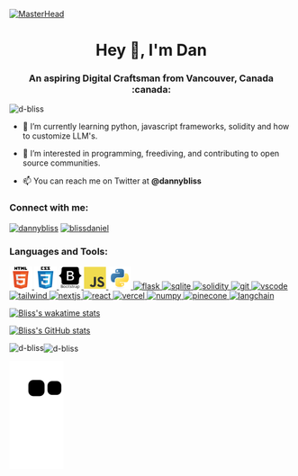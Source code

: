 [![MasterHead](https://i.imgur.com/47hZSFn.png)](https://github.com/d-bliss)
<h1 align="center">Hey 👋, I'm Dan</h1>
<h3 align="center">An aspiring Digital Craftsman from Vancouver, Canada :canada:</h3>

<p align="left"> <img src="https://komarev.com/ghpvc/?username=d-bliss&label=Profile%20views&color=0e75b6&style=flat" alt="d-bliss" /> </p>


- 🌱 I’m currently learning python, javascript frameworks, solidity and how to customize LLM's. 

- 👀 I’m interested in programming, freediving, and contributing to open source communities.

- 📫 You can reach me on Twitter at **@dannybliss**

<h3 align="left">Connect with me:</h3>
<p align="left">
<a href="https://twitter.com/dannybliss" target="blank"><img align="center" src="https://raw.githubusercontent.com/rahuldkjain/github-profile-readme-generator/master/src/images/icons/Social/twitter.svg" alt="dannybliss" height="30" width="40" /></a>
<a href="https://linkedin.com/in/blissdaniel" target="blank"><img align="center" src="https://raw.githubusercontent.com/rahuldkjain/github-profile-readme-generator/master/src/images/icons/Social/linked-in-alt.svg" alt="blissdaniel" height="30" width="40" /></a>
</p>

<h3 align="left">Languages and Tools:</h3>
<p align="left"> 
<a href="https://www.w3.org/html/" target="_blank" rel="noreferrer"> <img src="https://raw.githubusercontent.com/devicons/devicon/master/icons/html5/html5-original-wordmark.svg" alt="html5" width="40" height="40"/> </a> <a href="https://www.w3schools.com/css/" target="_blank" rel="noreferrer"> <img src="https://raw.githubusercontent.com/devicons/devicon/master/icons/css3/css3-original-wordmark.svg" alt="css3" width="40" height="40"/> </a> <a href="https://getbootstrap.com" target="_blank" rel="noreferrer"> <img src="https://raw.githubusercontent.com/devicons/devicon/master/icons/bootstrap/bootstrap-plain-wordmark.svg" alt="bootstrap" width="40" height="40"/> </a> <a href="https://developer.mozilla.org/en-US/docs/Web/JavaScript" target="_blank" rel="noreferrer"> <img src="https://raw.githubusercontent.com/devicons/devicon/master/icons/javascript/javascript-original.svg" alt="javascript" width="40" height="40"/> </a> <a href="https://www.python.org" target="_blank" rel="noreferrer"> <img src="https://raw.githubusercontent.com/devicons/devicon/master/icons/python/python-original.svg" alt="python" width="40" height="40"/> </a> <a href="https://flask.palletsprojects.com/" target="_blank" rel="noreferrer"> <img src="https://www.vectorlogo.zone/logos/pocoo_flask/pocoo_flask-icon.svg" alt="flask" width="40" height="40"/> </a> <a href="https://www.sqlite.org/" target="_blank" rel="noreferrer"> <img src="https://www.vectorlogo.zone/logos/sqlite/sqlite-icon.svg" alt="sqlite" width="40" height="40"/> </a>
<a href="https://soliditylang.org/" target="_blank" rel="noreferrer"> <img src="https://www.logo.wine/a/logo/Solidity/Solidity-Logo.wine.svg" alt="solidity" width="40" height="40"/> </a>
<a href="https://git-scm.com/" target="_blank" rel="noreferrer"> <img src="https://git-scm.com/images/logos/downloads/Git-Icon-1788C.png" alt="git" width="40" height="40"/> </a>
<a href="https://code.visualstudio.com/" target="_blank" rel="noreferrer"> <img src="https://code.visualstudio.com/assets/images/code-stable.png" alt="vscode" width="40" height="40"/> </a>
<a href="https://tailwindcss.com/" target="_blank" rel="noreferrer"> <img src="https://tailwindcss.com/_next/static/media/tailwindcss-mark.3c5441fc7a190fb1800d4a5c7f07ba4b1345a9c8.svg" alt="tailwind" width="40" height="40"/> </a>
<a href="https://nextjs.org/" target="_blank" rel="noreferrer"> <img src="https://seeklogo.com/images/N/next-js-logo-8FCFF51DD2-seeklogo.com.png" alt="nextjs" width="40" height="40"/> </a>
<a href="https://reactjs.org/" target="_blank" rel="noreferrer"> <img src="https://upload.wikimedia.org/wikipedia/commons/a/a7/React-icon.svg" alt="react" width="40" height="40"/> </a>
<a href="https://vercel.com/" target="_blank" rel="noreferrer"> <img src="https://seeklogo.com/images/V/vercel-logo-F748E39008-seeklogo.com.png" alt="vercel" width="40" height="40"/> </a>
<a href="https://numpy.org/" target="_blank" rel="noreferrer"> <img src="https://numpy.org/images/logo.svg" alt="numpy" width="40" height="40"/> </a>
<a href="https://pinecone.io/" target="_blank" rel="noreferrer"> <img src="https://seeklogo.com/images/P/pinecone-icon-logo-AF8B5B7F96-seeklogo.com.png" alt="pinecone" width="40" height="40"/> </a>
<a href="https://langchain.io" target="_blank" rel="noreferrer">
  <img src="https://res.cloudinary.com/crunchbase-production/image/upload/c_lpad,h_170,w_170,f_auto,b_white,q_auto:eco,dpr_1/hevtyfb5n5huqafmexo6" alt="langchain" width="40" height="40"/> </a> 
</p>

[![Bliss's wakatime stats](https://github-readme-stats.vercel.app/api/wakatime?username=dbliss&layout=compact)](https://github.com/d-bliss/github-readme-stats)

[![Bliss's GitHub stats](https://github-readme-stats.vercel.app/api?username=d-bliss&hide=stars&show_icons=true&rank_icon=github)](https://github.com/d-bliss/github-readme-stats)

<p><img align="left" src="https://github-readme-stats.vercel.app/api/top-langs?username=d-bliss&show_icons=true&locale=en&layout=compact" alt="d-bliss" /></p>

<p><img align="center" src="https://github-readme-streak-stats.herokuapp.com/?user=d-bliss&" alt="d-bliss" /></p>

![Snake animation](https://github.com/d-bliss/github-readme/blob/output/github-contribution-snake.svg)


